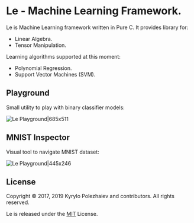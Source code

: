 # Le - Machine Learning Framework.

Le is Machine Learning framework written in Pure C. It provides library for:
* Linear Algebra.
* Tensor Manipulation.

Learning algorithms supported at this moment:
* Polynomial Regression.
* Support Vector Machines (SVM).

## Playground

Small utility to play with binary classifier models:

![Le Playground|685x511](http://kirushyk.github.io/projects/le.png)

## MNIST Inspector

Visual tool to navigate MNIST dataset:

![Le Playground|445x246](http://kirushyk.github.io/projects/le-mnist.png)

## License

Copyright &copy; 2017, 2019 Kyrylo Polezhaiev and contributors. All rights reserved.

Le is released under the [MIT](LICENSE) License.
